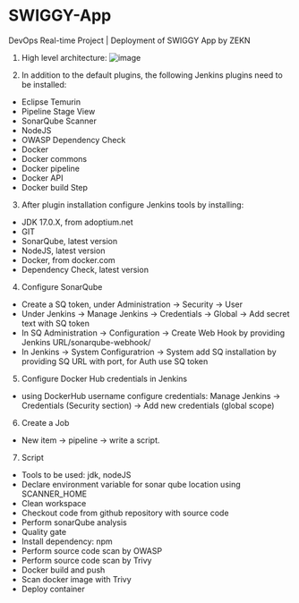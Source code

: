# SWIGGY-App
DevOps Real-time Project | Deployment of SWIGGY App by ZEKN

1. High level architecture:
   ![image](https://github.com/user-attachments/assets/627d177e-ccca-471a-811b-e8795f60bc88)

2. In addition to the default plugins, the following Jenkins plugins need to be installed:
- Eclipse Temurin
- Pipeline Stage View
- SonarQube Scanner
- NodeJS
- OWASP Dependency Check
- Docker
- Docker commons
- Docker pipeline
- Docker API
- Docker build Step

3. After plugin installation configure Jenkins tools by installing:
- JDK 17.0.X, from adoptium.net
- GIT
- SonarQube, latest version
- NodeJS, latest version
- Docker, from docker.com
- Dependency Check, latest version

4. Configure SonarQube
- Create a SQ token, under Administration ->  Security -> User
- Under Jenkins -> Manage Jenkins -> Credentials -> Global -> Add secret text with SQ token
- In SQ Administration -> Configuration -> Create Web Hook by providing Jenkins URL/sonarqube-webhook/
- In Jenkins -> System Configuratrion -> System add SQ installation by providing SQ URL with port, for Auth use SQ token

5. Configure Docker Hub credentials in Jenkins
- using DockerHub username configure credentials: Manage Jenkins -> Credentials (Security section) -> Add new credentials (global scope)

6. Create a Job
- New item -> pipeline -> write a script.

7. Script
- Tools to be used: jdk, nodeJS
- Declare environment variable for sonar qube location using SCANNER_HOME
- Clean workspace
- Checkout code from github repository with source code
- Perform sonarQube analysis
- Quality gate
- Install dependency: npm
- Perform source code scan by OWASP
- Perform source code scan by Trivy 
- Docker build and push
- Scan docker image with Trivy
- Deploy container
